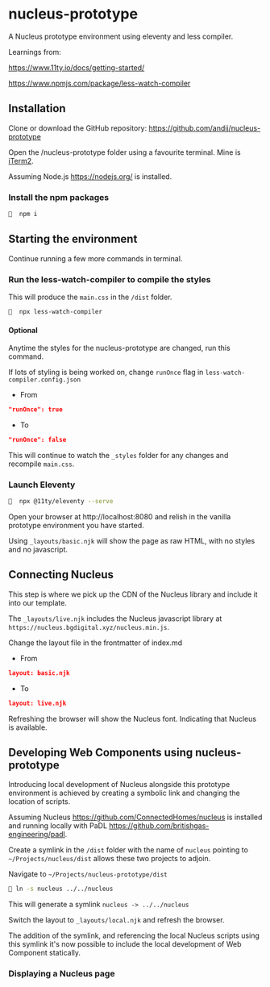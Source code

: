 # nucleus-prototype

A Nucleus prototype environment using eleventy and less compiler.

Learnings from:

https://www.11ty.io/docs/getting-started/

https://www.npmjs.com/package/less-watch-compiler

## Installation

Clone or download the GitHub repository: https://github.com/andij/nucleus-prototype

Open the /nucleus-prototype folder using a favourite terminal. Mine is [iTerm2](https://iterm2.com/).

Assuming Node.js https://nodejs.org/ is installed.

### Install the npm packages

```bash
🔹  npm i
```

## Starting the environment

Continue running a few more commands in terminal.

### Run the less-watch-compiler to compile the styles

This will produce the `main.css` in the `/dist` folder.

```bash
🔹  npx less-watch-compiler
```

#### Optional

Anytime the styles for the nucleus-prototype are changed, run this command.

If lots of styling is being worked on, change `runOnce` flag in `less-watch-compiler.config.json`

* From

```json
"runOnce": true
```

* To

```json
"runOnce": false
```

This will continue to watch the `_styles` folder for any changes and recompile `main.css`.

### Launch Eleventy
```bash
🔹  npx @11ty/eleventy --serve
```
Open your browser at http://localhost:8080 and relish in the vanilla prototype environment you have started.

Using `_layouts/basic.njk` will show the page as raw HTML, with no styles and no javascript.

## Connecting Nucleus

This step is where we pick up the CDN of the Nucleus library and include it into our template.

The `_layouts/live.njk` includes the Nucleus javascript library at `https://nucleus.bgdigital.xyz/nucleus.min.js`.

Change the layout file in the frontmatter of index.md

* From

```json
layout: basic.njk
```
* To

```json
layout: live.njk
```
Refreshing the browser will show the Nucleus font. Indicating that Nucleus is available.

## Developing Web Components using nucleus-prototype

Introducing local development of Nucleus alongside this prototype environment is achieved by creating a symbolic link and changing the location of scripts.

Assuming Nucleus https://github.com/ConnectedHomes/nucleus is installed and running locally with PaDL https://github.com/britishgas-engineering/padl.

Create a symlink in the `/dist` folder with the name of `nucleus` pointing to `~/Projects/nucleus/dist` allows these two projects to adjoin.

Navigate to `~/Projects/nucleus-prototype/dist`

```bash
🔹 ln -s nucleus ../../nucleus
```

This will generate a symlink `nucleus -> ../../nucleus`

Switch the layout to `_layouts/local.njk` and refresh the browser.

The addition of the symlink, and referencing the local Nucleus scripts using this symlink it's now possible to include the local development of Web Component statically.

### Displaying a Nucleus page

